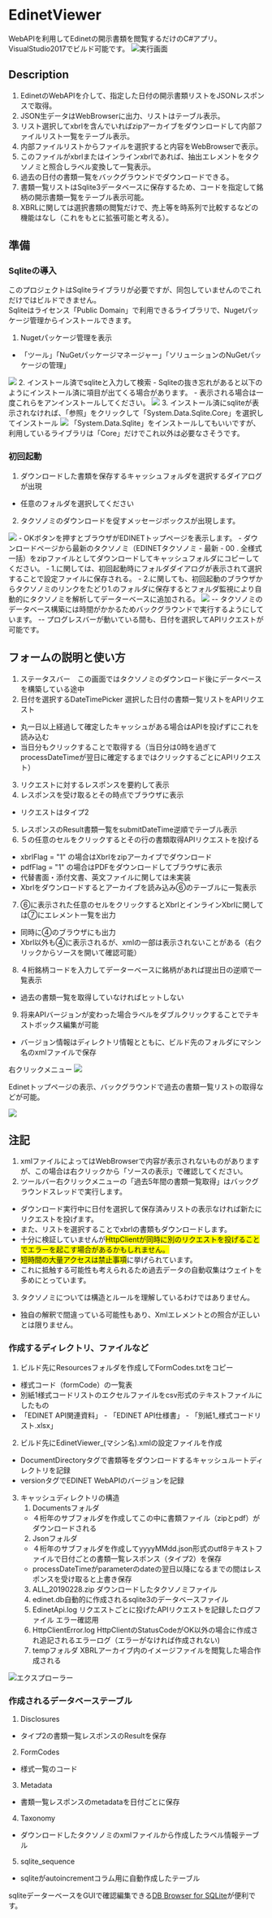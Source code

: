 ﻿# EdinetViewer

WebAPIを利用してEdinetの開示書類を閲覧するだけのC#アプリ。  
VisualStudio2017でビルド可能です。
<img alt="実行画面" src="https://github.com/yomibitosirazu/EdinetUtility/blob/master/EdinetViewer/images/DisclosureViewer.png">
## Description
1. EdinetのWebAPIを介して、指定した日付の開示書類リストをJSONレスポンスで取得。
2. JSON生データはWebBrowserに出力、リストはテーブル表示。
3. リスト選択してxbrlを含んでいればzipアーカイブをダウンロードして内部ファイルリスト一覧をテーブル表示。
4. 内部ファイルリストからファイルを選択すると内容をWebBrowserで表示。
5. このファイルがxbrlまたはインラインxbrlであれば、抽出エレメントをタクソノミと照合しラベル変換して一覧表示。
6. 過去の日付の書類一覧をバックグラウンドでダウンロードできる。
7. 書類一覧リストはSqlite3データベースに保存するため、コードを指定して銘柄の開示書類一覧をテーブル表示可能。
8. XBRLに関しては選択書類の閲覧だけで、売上等を時系列で比較するなどの機能はなし（これをもとに拡張可能と考える）。


## 準備
### Sqliteの導入
このプロジェクトはSqliteライブラリが必要ですが、同包していませんのでこれだけではビルドできません。  
Sqliteはライセンス「Public Domain」で利用できるライブラリで、Nugetパッケージ管理からインストールできます。  

1. Nugetパッケージ管理を表示
- 「ツール」「NuGetパッケージマネージャー」「ソリューションのNuGetパッケージの管理」 
<img src="./images/sqlite2.png">  
2. インストール済でsqliteと入力して検索
- Sqliteの抜き忘れがあると以下のようにインストール済に項目が出てくる場合があります。  
- 表示される場合は一度これらをアンインストールしてください。  
<img src="./images/sqlite3.png">    
3. インストール済にsqliteが表示されなければ、「参照」をクリックして「System.Data.Sqlite.Core」を選択してインストール
<img src="./images/sqlite5.png">    
「System.Data.Sqlite」をインストールしてもいいですが、利用しているライブラリは「Core」だけでこれ以外は必要なさそうです。

### 初回起動
1. ダウンロードした書類を保存するキャッシュフォルダを選択するダイアログが出現 
- 任意のフォルダを選択してください

2. タクソノミのダウンロードを促すメッセージボックスが出現します。
<img src="./images/001start.png">  
- OKボタンを押すとブラウザがEDINETトップページを表示します。
- ダウンロードページから最新のタクソノミ（EDINETタクソノミ - 最新 - 00 . 全様式一括）をzipファイルとしてダウンロードしてキャッシュフォルダにコピーしてください。  
- 1.に関しては、初回起動時にフォルダダイアログが表示されて選択することで設定ファイルに保存される。  
- 2.に関しても、初回起動のブラウザからタクソノミのリンクをたどり1.のフォルダに保存するとフォルダ監視により自動的にタクソノミを解析してデーターベースに追加される。
<img src="./images/004.png">  
-- タクソノミのデータベース構築には時間がかかるためバックグラウンドで実行するようにしています。
-- プログレスバーが動いている間も、日付を選択してAPIリクエストが可能です。

## フォームの説明と使い方
1. ステータスバー　この画面ではタクソノミのダウンロード後にデータベースを構築している途中  
2. 日付を選択するDateTimePicker 選択した日付の書類一覧リストをAPIリクエスト  
- 丸一日以上経過して確定したキャッシュがある場合はAPIを投げずにこれを読み込む  
- 当日分もクリックすることで取得する（当日分は0時を過ぎてprocessDateTimeが翌日に確定するまではクリックするごとにAPIリクエスト）
3. リクエストに対するレスポンスを要約して表示  
4. レスポンスを受け取るとその時点でブラウザに表示  
- リクエストはタイプ2
5. レスポンスのResult書類一覧をsubmitDateTime逆順でテーブル表示  
6. ５の任意のセルをクリックするとその行の書類取得APIリクエストを投げる  
- xbrlFlag = "1" の場合はXbrlをzipアーカイブでダウンロード  
- pdfFlag = "1" の場合はPDFをダウンロードしてブラウザに表示  
- 代替書面・添付文書、英文ファイルに関しては未実装  
- Xbrlをダウンロードするとアーカイブを読み込み⑥のテーブルに一覧表示  
7. ⑥に表示された任意のセルをクリックするとXbrlとインラインXbrlに関しては⑦にエレメント一覧を出力  
- 同時に④のブラウザにも出力  
- Xbrl以外も④に表示されるが、xmlの一部は表示されないことがある（右クリックからソースを開いて確認可能）  
8. ４桁銘柄コードを入力してデーターベースに銘柄があれば提出日の逆順で一覧表示  
- 過去の書類一覧を取得していなければヒットしない  
9. 将来APIバージョンが変わった場合ラベルをダブルクリックすることでテキストボックス編集が可能  
- バージョン情報はディレクトリ情報とともに、ビルド先のフォルダにマシン名のxmlファイルで保存  


右クリックメニュー  <img src="./images/002.png">  

Edinetトップページの表示、バックグラウンドで過去の書類一覧リストの取得などが可能。  

<img src="./images/006.png">  


## 注記

1. xmlファイルによってはWebBrowserで内容が表示されないものがありますが、この場合は右クリックから「ソースの表示」で確認してください。
2. ツールバー右クリックメニューの「過去5年間の書類一覧取得」はバックグラウンドスレッドで実行します。  
- ダウンロード実行中に日付を選択して保存済みリストの表示なければ新たにリクエストを投げます。  
- また、リストを選択することでxbrlの書類もダウンロードします。  
- 十分に検証していませんが<span style="background-color: #ffff00;">HttpClientが同時に別のリクエストを投げることでエラーを起こす場合があるかもしれません。</span>  
- <span style="background-color: #ffff00;">短時間の大量アクセスは禁止事項</span>に挙げられています。
- これに抵触する可能性も考えられるため過去データの自動収集はウェイトを多めにとっています。  
3. タクソノミについては構造とルールを理解しているわけではありません。  
- 独自の解釈で間違っている可能性もあり、Xmlエレメントとの照合が正しいとは限りません。

### 作成するディレクトリ、ファイルなど
1. ビルド先にResourcesフォルダを作成してFormCodes.txtをコピー 
- 様式コード（formCode）の一覧表  
- 別紙1様式コードリストのエクセルファイルをcsv形式のテキストファイルにしたもの
- 「EDINET API関連資料」 - 「EDINET API仕様書」 - 「別紙1_様式コードリスト.xlsx」
2. ビルド先にEdinetViewer_(マシン名).xmlの設定ファイルを作成  
- DocumentDirectoryタグで書類等をダウンロードするキャッシュルートディレクトリを記録
- versionタグでEDINET WebAPIのバージョンを記録
3. キャッシュディレクトリの構造
    1. Documentsフォルダ
    - ４桁年のサブフォルダを作成してこの中に書類ファイル（zipとpdf）がダウンロードされる
    2. Jsonフォルダ
    - ４桁年のサブフォルダを作成してyyyyMMdd.json形式のutf8テキストファイルで日付ごとの書類一覧レスポンス（タイプ2）を保存  
    - processDateTimeがparameterのdateの翌日以降になるまでの間はレスポンスを受け取ると上書き保存
    3. ALL_20190228.zip  ダウンロードしたタクソノミファイル
    4. edinet.db自動的に作成されるsqlite3のデータベースファイル
    5. EdinetApi.log  リクエストごとに投げたAPIリクエストを記録したログファイル  エラー確認用
    6. HttpClientError.log  HttpClientのStatusCodeがOK以外の場合に作成され追記されるエラーログ（エラーがなければ作成されない)
    7. tempフォルダ  XBRLアーカイブ内のイメージファイルを閲覧した場合作成される
<img alt="エクスプローラー" src="./images/folda.png">

### 作成されるデータベーステーブル
1. Disclosures
- タイプ2の書類一覧レスポンスのResultを保存
2. FormCodes
- 様式一覧のコード
3. Metadata
- 書類一覧レスポンスのmetadataを日付ごとに保存
4. Taxonomy
- ダウンロードしたタクソノミのxmlファイルから作成したラベル情報テーブル
5. sqlite_sequence
- sqliteがautoincrementコラム用に自動作成したテーブル


sqliteデーターベースをGUIで確認編集できる[DB Browser for SQLite](https://sqlitebrowser.org)が便利です。

